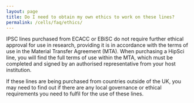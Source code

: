 ```yaml
---
layout: page
title: Do I need to obtain my own ethics to work on these lines?
permalink: /cells/faq/ethics/
---
```


IPSC lines purchased from ECACC or EBiSC do not require further ethical approval for use in research, providing it is in accordance with the terms of use in the Material Transfer Agreement (MTA). When purchasing a HipSci line, you will find the full terms of use within the MTA, which must be completed and signed by an authorised representative from your host institution.

If these lines are being purchased from countries outside of the UK, you may need to find out if there are any local governance or ethical requirements you need to fulfil for the use of these lines.

